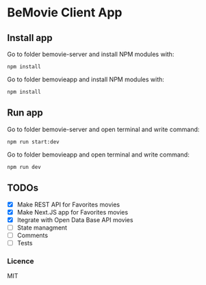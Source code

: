 # BeMovie Client App

## Install app
Go to folder bemovie-server and install NPM modules with:
```
npm install
```
Go to folder bemovieapp and install NPM modules with:
```
npm install
```

## Run app
Go to folder bemovie-server and open terminal and write command:

```
npm run start:dev
```

Go to folder bemovieapp and open terminal and write command:

```
npm run dev
```

## TODOs
- [x] Make REST API for Favorites movies
- [x] Make Next.JS app for Favorites movies
- [x] Itegrate with Open Data Base API movies
- [ ] State managment
- [ ] Comments
- [ ] Tests
 
### Licence
MIT